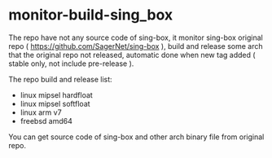 # monitor-build-sing_box
The repo have not any source code of sing-box, it monitor sing-box original repo ( https://github.com/SagerNet/sing-box ), build and release some arch that the original repo not released, automatic done when new tag added ( stable only, not include pre-release ).

The repo build and release list:
- linux mipsel hardfloat
- linux mipsel softfloat
- linux arm v7
- freebsd amd64

You can get source code of sing-box and other arch binary file from original repo.
